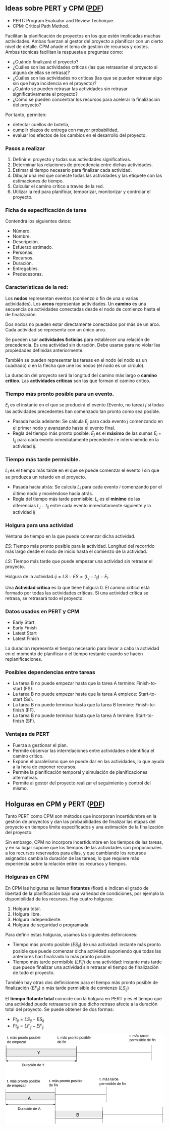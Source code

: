 ## Ideas sobre PERT y CPM ([PDF](originales/PGP_PERT_CPM_1516.pdf))

- PERT: Program Evaluator and Review Technique.
- CPM: Critical Path Method.

Facilitan la planificación de proyectos en los que estén implicadas muchas actividades. Ambas fuerzan al gestor del proyecto a planificar con un cierto nivel de detalle. CPM añade el tema de gestión de recursos y costes. Ambas técnicas facilitan la respuesta a preguntas como:

- ¿Cuándo finalizará el proyecto?
- ¿Cuáles son las actividades críticas (las que retrasarían el proyecto si alguna de ellas se retrasa)?
- ¿Cuáles son las actividades no críticas (las que se pueden retrasar algo sin que haya incidencia en el proyecto)?
- ¿Cuánto se pueden retrasar las actividades sin retrasar significativamente el proyecto?
- ¿Cómo se pueden concentrar los recursos para acelerar la finalización del proyecto?

Por tanto, permiten:

- detectar cuellos de botella,
- cumplir plazos de entrega con mayor probabilidad,
- evaluar los efectos de los cambios en el desarrollo del proyecto.

### Pasos a realizar

1. Definir el proyecto y todas sus actividades significativas.
2. Determinar las relaciones de precedencia entre dichas actividades.
3. Estimar el tiempo necesario para finalizar cada actividad.
4. Dibujar una red que conecte todas las actividades y las etiquete con las estimaciones de tiempo.
5. Calcular el camino crítico a través de la red.
6. Utilizar la red para planificar, temporizar, monitorizar y controlar el proyecto.

### Ficha de especificación de tarea
Contendrá los siguientes datos:

- Número.
- Nombre.
- Descripción.
- Esfuerzo estimado.
- Personas.
- Recursos.
- Duración.
- Entregables.
- Predecesoras.

### Características de la red:
Los **nodos** representan eventos (comienzo o fin de una o varias actividades). Los **arcos** representan actividades. Un **camino** es una secuencia de actividades conectadas desde el nodo de comienzo hasta el de finalización.

Dos nodos no pueden estar directamente conectados por más de un arco. Cada actividad se representa con un único arco.

Se pueden usar **actividades ficticias** para establecer una relación de precedencia. Es una actividad sin duración. Debe usarse para no violar las propiedades definidas anteriormente.

También se pueden representar las tareas en el nodo (el nodo es un cuadrado) o en la flecha que une los nodos (el nodo es un círculo).

La duración del proyecto será la longitud del camino más largo o **camino crítico**. Las **actividades críticas** son las que forman el camino crítico.

### Tiempo más pronto posible para un evento.
$E_j$ es el instante en el que se producirá el evento (Evento, no tarea) $j$ si todas las actividades precedentes han comenzado tan pronto como sea posible.

- Pasada hacia adelante: Se calcula $E_j$ para cada evento $j$ comenzando en el primer nodo y avanzando hasta el evento final.
- Regla del tiempo más pronto posible: $E_j$ es el **máximo** de las sumas $E_i + t_{ij}$ para cada evento inmediatamente precedente $i$ e interviniendo en la actividad $ij$.


### Tiempo más tarde permisible.
$L_i$ es el tiempo más tarde en el que se puede comenzar el evento $i$ sin que se produzca un retardo en el proyecto.

- Pasada hacia atrás: Se calcula $L_i$ para cada evento $i$ comenzando por el último nodo y moviéndose hacia atrás.
- Regla del tiempo más tarde permisible: $L_i$ es el **mínimo** de las diferencias $L_j - t_{ij}$ entre cada evento inmediatamente siguiente y la actividad $ij$


### Holgura para una actividad
Ventana de tiempo en la que puede comenzar dicha actividad.

$ES$: Tiempo más pronto posible para la actividad. Longitud del recorrido más largo desde el nodo de inicio hasta el comienzo de la actividad.

$LS$: Tiempo más tarde que puede empezar una actividad sin retrasar el proyecto.

Holgura de la actividad $ij = LS - ES = (L_j - t_{ij}) - E_i$.

Una **Actividad crítica** es la que tiene holgura 0. El camino crítico está formado por todas las actividades críticas. Si una actividad crítica se retrasa, se retrasará todo el proyecto.


### Datos usados en PERT y CPM

- Early Start
- Early Finish
- Latest Start
- Latest Finish

La duración representa el tiempo necesario para llevar a cabo la actividad en el momento de planificar o  el tiempo restante cuando se hacen replanificaciones.


### Posibles dependencias entre tareas

- La tarea B no puede empezar hasta que la tarea A termine: Finish-to-start (FS).
- La tarea B no puede empezar hasta que la tarea A empiece: Start-to-start (Ss).
- La tarea B no puede terminar hasta que la tarea B termine: Finish-to-finish (FF).
- La tarea B no puede terminar hasta que la tarea A termine: Start-to-finish (SF).


### Ventajas de PERT

- Fuerza a gestionar el plan.
- Permite observar las interrelaciones entre actividades e identifica el camino crítico.
- Expone el paralelismo que se puede dar en las actividades, lo que ayuda a la hora de exponer recursos.
- Permite la planificación temporal y simulación de planificaciones alternativas.
- Permite al gestor del proyecto realizar el seguimiento y control del mismo.

## Holguras en CPM y PERT ([PDF](originales/tema_2/float_CPM_nuevo.pdf))
Tanto PERT como CPM son métodos que incorporan incertidumbre en la gestión de proyectos y dan las probabilidades de finalizar las etapas del proyecto en tiempos límite especificados y una estimación de la finalización del proyecto.

Sin embargo, CPM no incorpora incertidumbre en los tiempos de las tareas, y en su lugar supone que los tiempos de las actividades son propocionales a los recursos reservados para ellas, y que cambiando los recursos asignados cambia la duración de las tareas; lo que requiere más experiencia sobre la relación entre los recursos y tiempos.

### Holguras en CPM
En CPM las holguras se llaman **flotantes** (float) e indican el grado de libertad de la planificación bajo una variedad de condiciones, por ejemplo la disponibilidad de los recursos. Hay cuatro holguras:

1. Holgura total.
2. Holgura libre.
3. Holgura independiente.
4. Holgura de seguridad o programada.

Para definir estas holguras, usamos las siguientes definiciones:

- Tiempo más pronto posible ($ES_{ij}$) de una actividad: instante más pronto posible que puede comenzar dicha actividad suponiendo que todas las anteriores han finalizado lo más pronto posible.
- Tiempo más tarde permisible ($LF{ij}$) de una actividad: instante más tarde que puede finalizar una actividad sin retrasar el tiempo de finalización de todo el proyecto.

También hay otras dos definiciones para el tiempo más pronto posible de finalización ($EF_{ij}$) o más tarde permisible de comienzo ($LS_{ij}$)

El **tiempo flotante total** coincide con la holgura en PERT y es el tiempo que una actividad puede retrasarse sin que dicho retraso afecte a la duración total del proyecto. Se puede obtener de dos formas:

- $Ft_{ij} = LS_{ij} - ES_{ij}$
- $Ft_{ij} = LF_{ij} - EF_{ij}$

![Cálculo de la holgura](img/calculoHolgura.png)
